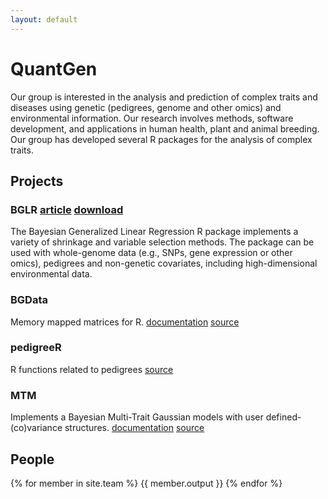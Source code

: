 ```yaml
---
layout: default
---
```


QuantGen
========

Our group is interested in the analysis and prediction of complex traits and diseases using genetic (pedigrees, genome and other omics) and environmental information. Our research involves methods, software development, and applications in human health, plant and animal breeding. Our group has developed several R packages for the analysis of complex traits.


Projects
--------

### BGLR   [article](http://www.genetics.org/content/198/2/483.full.pdf+html)     [download](http://cran.r-project.org/web/packages/BGLR/index.html)

The Bayesian Generalized Linear Regression R package implements a variety of shrinkage and variable selection methods. The package can be used with whole-genome data (e.g., SNPs, gene expression or other omics), pedigrees and non-genetic covariates, including high-dimensional environmental data.


### BGData

Memory mapped matrices for R.  [documentation](https://github.com/QuantGen/BGData/wiki)   [source](https://github.com/QuantGen/BGData/wiki)


### pedigreeR

R functions related to pedigrees  [source](https://github.com/Rpedigree/pedigreeR)

### MTM

Implements a Bayesian Multi-Trait Gaussian models with user defined- (co)variance structures.    [documentation](https://www.dropbox.com/s/5tlr8hotsvcyam4/MTM%20documentation%20V2.docx?dl=0) [source](https://www.dropbox.com/s/neyva73riidcfh5/MTM.R?dl=0)

People
------

{% for member in site.team %}
{{ member.output }}
{% endfor %}
